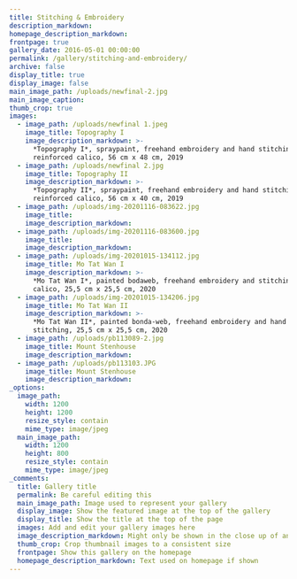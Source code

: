 ```yaml
---
title: Stitching & Embroidery
description_markdown:
homepage_description_markdown:
frontpage: true
gallery_date: 2016-05-01 00:00:00
permalink: /gallery/stitching-and-embroidery/
archive: false
display_title: true
display_image: false
main_image_path: /uploads/newfinal-2.jpg
main_image_caption:
thumb_crop: true
images:
  - image_path: /uploads/newfinal 1.jpeg
    image_title: Topography I
    image_description_markdown: >-
      *Topography I*, spraypaint, freehand embroidery and hand stitching on
      reinforced calico, 56 cm x 48 cm, 2019
  - image_path: /uploads/newfinal 2.jpg
    image_title: Topography II
    image_description_markdown: >-
      *Topography II*, spraypaint, freehand embroidery and hand stitching on
      reinforced calico, 56 cm x 40 cm, 2019
  - image_path: /uploads/img-20201116-083622.jpg
    image_title:
    image_description_markdown:
  - image_path: /uploads/img-20201116-083600.jpg
    image_title:
    image_description_markdown:
  - image_path: /uploads/img-20201015-134112.jpg
    image_title: Mo Tat Wan I
    image_description_markdown: >-
      *Mo Tat Wan I*, painted bodaweb, freehand embroidery and stitching on
      calico, 25,5 cm x 25,5 cm, 2020
  - image_path: /uploads/img-20201015-134206.jpg
    image_title: Mo Tat Wan II
    image_description_markdown: >-
      *Mo Tat Wan II*, painted bonda-web, freehand embroidery and hand
      stitching, 25,5 cm x 25,5 cm, 2020
  - image_path: /uploads/pb113089-2.jpg
    image_title: Mount Stenhouse
    image_description_markdown:
  - image_path: /uploads/pb113103.JPG
    image_title: Mount Stenhouse
    image_description_markdown:
_options:
  image_path:
    width: 1200
    height: 1200
    resize_style: contain
    mime_type: image/jpeg
  main_image_path:
    width: 1200
    height: 800
    resize_style: contain
    mime_type: image/jpeg
_comments:
  title: Gallery title
  permalink: Be careful editing this
  main_image_path: Image used to represent your gallery
  display_image: Show the featured image at the top of the gallery
  display_title: Show the title at the top of the page
  images: Add and edit your gallery images here
  image_description_markdown: Might only be shown in the close up of an image
  thumb_crop: Crop thumbnail images to a consistent size
  frontpage: Show this gallery on the homepage
  homepage_description_markdown: Text used on homepage if shown
---
```


